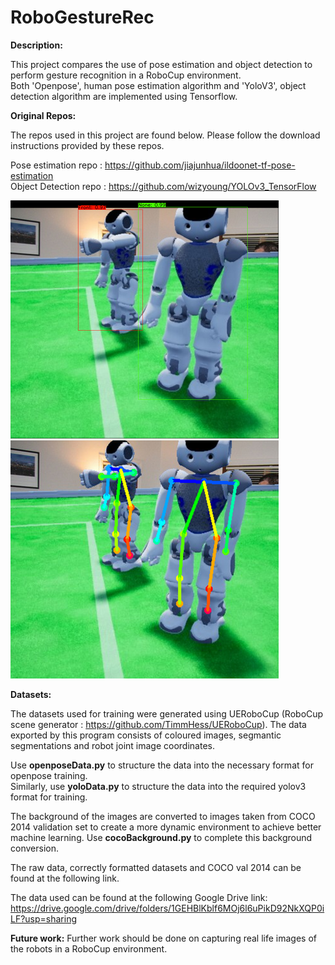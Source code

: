 # RoboGestureRec

**Description:**

This project compares the use of pose estimation and object detection to perform gesture recognition in a RoboCup environment.                                    
Both 'Openpose', human pose estimation algorithm and 'YoloV3', object detection algorithm are implemented using Tensorflow.

**Original Repos:**

The repos used in this project are found below. Please follow the download instructions provided by these repos.

Pose estimation repo : https://github.com/jiajunhua/ildoonet-tf-pose-estimation                                                                                   
Object Detection repo : https://github.com/wizyoung/YOLOv3_TensorFlow


![alt text](https://github.com/cohogain/RoboGestureRec/blob/main/object_detection.png) ![alt text](https://github.com/cohogain/RoboGestureRec/blob/main/pose_estimation.png)





**Datasets:**

The datasets used for training were generated using UERoboCup (RoboCup scene generator : https://github.com/TimmHess/UERoboCup).
The data exported by this program consists of coloured images, segmantic segmentations and robot joint image coordinates.

Use **openposeData.py** to structure the data into the necessary format for openpose training.                                                          
Similarly, use **yoloData.py** to structure the data into the required yolov3 format for training.

The background of the images are converted to images taken from COCO 2014 validation set to create a more dynamic environment to achieve better machine learning. Use **cocoBackground.py** to complete this background conversion.

The raw data, correctly formatted datasets and COCO val 2014 can be found at the following link.

The data used can be found at the following Google Drive link: 
https://drive.google.com/drive/folders/1GEHBlKblf6MOj6l6uPikD92NkXQP0iLF?usp=sharing

**Future work:**
Further work should be done on capturing real life images of the robots in a RoboCup environment. 

